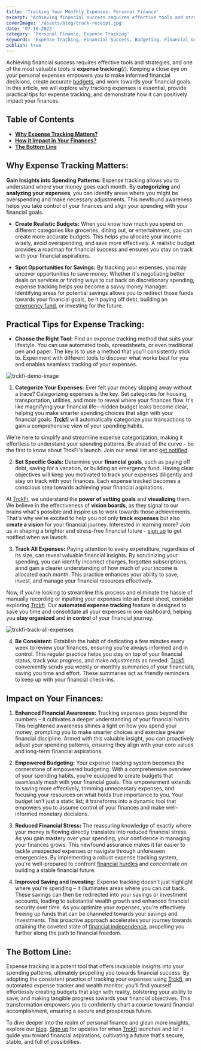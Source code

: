 ```yaml
---
title: 'Tracking Your Monthly Expenses: Personal Finance'
excerpt: "Achieving financial success requires effective tools and strategies, and one of the most valuable tools is expense tracking. Keeping a close eye on your personal expenses empowers you to make informed financial decisions, create accurate budgets, and work towards your financial goals. In this article, we will explore why tracking expenses is essential, provide practical tips for expense tracking, and demonstrate how it can positively impact your finances."
coverImage: '/assets/blog/track-receipt.jpg'
date: '07.10-2023'
category: 'Personal Finance, Expense Tracking'
keywords: 'Expense Tracking, Financial Success, Budgeting, Financial Goals, Savings, Investments, Financial Awareness, Financial Discipline'
publish: true
---
```


Achieving financial success requires effective tools and strategies, and one of the most valuable tools is **expense tracking**(/). Keeping a close eye on your personal expenses empowers you to make informed financial decisions, create accurate [budgets](/blog/budgeting-made-easy), and work towards your financial goals. In this article, we will explore why tracking expenses is essential, provide practical tips for expense tracking, and demonstrate how it can positively impact your finances.

## Table of Contents
- [**Why Expense Tracking Matters?**](#expense-matters)
- [**How it Impact in Your Finances?**](#impact)
- [**The Bottom Line**](#conclusion)

## <a name="expense-matters">Why Expense Tracking Matters:</a>
**Gain Insights into Spending Patterns:** Expense tracking allows you to understand where your money goes each month. By **categorizing** and **analyzing your expenses**, you can identify areas where you might be overspending and make necessary adjustments. This newfound awareness helps you take control of your finances and align your spending with your financial goals.

- **Create Realistic Budgets:** When you know how much you spend on different categories like groceries, dining out, or entertainment, you can create more accurate budgets. This helps you allocate your income wisely, avoid overspending, and save more effectively. A realistic budget provides a roadmap for financial success and ensures you stay on track with your financial aspirations.

- **Spot Opportunities for Savings:** By tracking your expenses, you may uncover opportunities to save money. Whether it's negotiating better deals on services or finding ways to cut back on discretionary spending, expense tracking helps you become a savvy money manager. Identifying areas for potential savings allows you to redirect those funds towards your financial goals, be it paying off debt, building an [emergency fund](/blog/prepare-for-the-unexpected-the-value-of-building-an-emergency-fund), or investing for the future.

## Practical Tips for Expense Tracking:
* **Choose the Right Tool:** Find an expense tracking method that suits your lifestyle. You can use automated tools, spreadsheets, or even traditional pen and paper. The key is to use a method that you'll consistently stick to. Experiment with different tools to discover what works best for you and enables seamless tracking of your expenses.

![trckfi-demo-image](/assets/blog/trckfi-demo.png)

1. **Categorize Your Expenses:** Ever felt your money slipping away without a trace? Categorizing expenses is the key. Set categories for housing, transportation, utilities, and more to reveal where your finances flow. It's like magnifying your financial life—hidden budget leaks become clear, helping you make smarter spending choices that align with your financial goals. [**Trckfi**](/) will automatically categorize your transactions to gain a comprehensive view of your spending habits.

We're here to simplify and streamline expense categorization, making it effortless to understand your spending patterns. Be ahead of the curve – be the first to know about TrckFi's launch. Join our email list and [get notified](/#get-notified).

2. **Set Specific Goals:** Determine your **financial goals**, such as paying off debt, saving for a vacation, or building an emergency fund. Having clear objectives will keep you motivated to track your expenses diligently and stay on track with your finances. Each expense tracked becomes a conscious step towards achieving your financial aspirations.

At [TrckFi](/), we understand the **power of setting goals** and **visualizing** them. We believe in the effectiveness of **vision boards**, as they signal to our brains what's possible and inspire us to work towards those achievements. That's why we're excited to help you not only **track expenses** but also **create a vision** for your financial journey. Interested in learning more? Join us in shaping a brighter and stress-free financial future - [sign up](/#get-notified) to get notified when we launch.

3. **Track All Expenses:** Paying attention to every expenditure, regardless of its size, can reveal valuable financial insights. By scrutinizing your spending, you can identify incorrect charges, forgotten subscriptions, annd gain a clearer understanding of how much of your income is allocated each month. This practice enhances your ability to save, invest, and manage your financial resources effectively.

Now, if you're looking to streamline this process and eliminate the hassle of manually recording or inputting your expenses into an Excel sheet, consider exploring [Trckfi](/). Our **automated expense tracking** feature is designed to save you time and consolidate all your expenses in one dashboard, helping you **stay organized** and **in control** of your financial journey.

![trckfi-track-all-expenses](/assets/blog/track-all-expenses.png)

4. **Be Consistent:** Establish the habit of dedicating a few minutes every week to review your finances, ensuring you're always informed and in control. This regular practice helps you stay on top of your financial status, track your progress, and make adjustments as needed. [Trckfi](/) conveniently sends you weekly or monthly summaries of your financials, saving you time and effort. These summaries act as friendly reminders to keep up with your financial check-ins. 

## <a name="impact">Impact on Your Finances:</a>
1. **Enhanced Financial Awareness:** Tracking expenses goes beyond the numbers – it cultivates a deeper understanding of your financial habits. This heightened awareness shines a light on how you spend your money, prompting you to make smarter choices and exercise greater financial discipline. Armed with this valuable insight, you can proactively adjust your spending patterns, ensuring they align with your core values and long-term financial aspirations.

2. **Empowered Budgeting:** Your expense tracking system becomes the cornerstone of empowered budgeting. With a comprehensive overview of your spending habits, you're equipped to create budgets that seamlessly mesh with your financial goals. This empowerment extends to saving more effectively, trimming unnecessary expenses, and focusing your resources on what holds true importance to you. Your budget isn't just a static list; it transforms into a dynamic tool that empowers you to assume control of your finances and make well-informed monetary decisions.

3. **Reduced Financial Stress:** The reassuring knowledge of exactly where your money is flowing directly translates into reduced financial stress. As you gain mastery over your spending, your confidence in managing your finances grows. This newfound assurance makes it far easier to tackle unexpected expenses or navigate through unforeseen emergencies. By implementing a robust expense tracking system, you're well-prepared to confront [financial hurdles](/blog/prepare-for-the-unexpected-the-value-of-building-an-emergency-fund) and concentrate on building a stable financial future.

4. **Improved Saving and Investing:** Expense tracking doesn't just highlight where you're spending – it illuminates areas where you can cut back. These savings can then be redirected into your savings or investment accounts, leading to substantial wealth growth and enhanced financial security over time. As you optimize your expenses, you're effectively freeing up funds that can be channeled towards your savings and investments. This proactive approach accelerates your journey towards attaining the coveted state of [financial independence](/blog/how-to-achieve-financial-independence-your-guide-to-financial-freedom), propelling you further along the path to financial freedom.

## <a name="conclusion">The Bottom Line:</a>
Expense tracking is a potent tool that offers invaluable insights into your spending patterns, ultimately propelling you towards financial success. By adopting the consistent practice of tracking your expenses using [Trckfi](/), an automated expense tracker and wealth monitor, you'll find yourself effortlessly creating budgets that align with reality, bolstering your ability to save, and making tangible progress towards your financial objectives. This transformation empowers you to confidently chart a course toward financial accomplishment, ensuring a secure and prosperous future.

To dive deeper into the realm of personal finance and glean more insights, explore our [blog](/blog). [Sign up](/#get-notified) for updates for when [Trckfi](/) launches and let it guide you toward financial aspirations, cultivating a future that's secure, stable, and full of possibilities.
